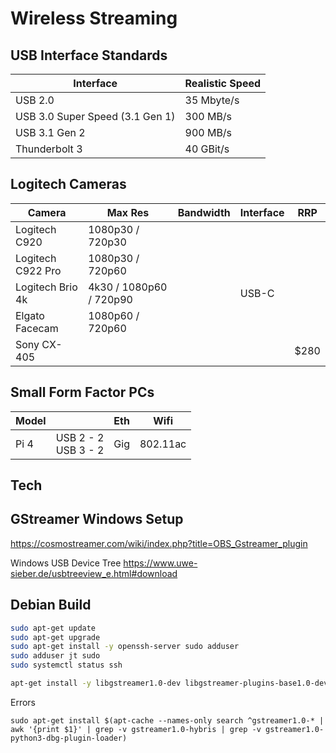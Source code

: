 # Wireless Streaming

## USB Interface Standards

| Interface                       | Realistic Speed |
| ------------------------------- | --------------- |
| USB 2.0                         | 35 Mbyte/s      |
| USB 3.0 Super Speed (3.1 Gen 1) | 300 MB/s        |
| USB 3.1 Gen 2                   | 900 MB/s        |
| Thunderbolt 3                   | 40 GBit/s       |

## Logitech Cameras

| Camera            | Max Res                 | Bandwidth | Interface | RRP  |
| ----------------- | ----------------------- | --------- | --------- | ---- |
| Logitech C920     | 1080p30 / 720p30        |           |           |      |
| Logitech C922 Pro | 1080p30 / 720p60        |           |           |      |
| Logitech Brio 4k  | 4k30 / 1080p60 / 720p90 |           | USB-C     |      |
| Elgato Facecam    | 1080p60 / 720p60        |           |           |      |
| Sony CX-405       |                         |           |           | $280 |

## Small Form Factor PCs

| Model |                          | Eth  | Wifi     |
| ----- | ------------------------ | ---- | -------- |
| Pi 4  | USB 2 - 2<br />USB 3 - 2 | Gig  | 802.11ac |



## Tech

## GStreamer Windows Setup

https://cosmostreamer.com/wiki/index.php?title=OBS_Gstreamer_plugin




Windows USB Device Tree
https://www.uwe-sieber.de/usbtreeview_e.html#download



## Debian Build

```bash
sudo apt-get update
sudo apt-get upgrade
sudo apt-get install -y openssh-server sudo adduser
sudo adduser jt sudo
sudo systemctl status ssh

apt-get install -y libgstreamer1.0-dev libgstreamer-plugins-base1.0-dev libgstreamer-plugins-bad1.0-dev gstreamer1.0-plugins-base gstreamer1.0-plugins-good gstreamer1.0-plugins-bad gstreamer1.0-plugins-ugly gstreamer1.0-libav gstreamer1.0-tools gstreamer1.0-x gstreamer1.0-alsa gstreamer1.0-gl gstreamer1.0-gtk3 gstreamer1.0-qt5 gstreamer1.0-pulseaudio
```



Errors

```
sudo apt-get install $(apt-cache --names-only search ^gstreamer1.0-* | awk '{print $1}' | grep -v gstreamer1.0-hybris | grep -v gstreamer1.0-python3-dbg-plugin-loader)
```
